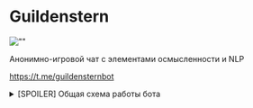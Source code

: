 # Guildenstern

![""](/.resource/logo.jpeg "Chris")

Анонимно-игровой чат с элементами осмысленности и NLP

https://t.me/guildensternbot

<details> 
  <summary>[SPOILER] Общая схема работы бота  </summary>

  ![""](/.resource/Guildenstern.png "Chris")
</details>

